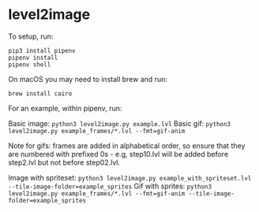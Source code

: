 # level2image

To setup, run:

```
pip3 install pipenv
pipenv install
pipenv shell
```

On macOS you may need to install brew and run:

`brew install cairo`

For an example, within pipenv, run:

Basic image: `python3 level2image.py example.lvl`
Basic gif: `python3 level2image.py example_frames/*.lvl --fmt=gif-anim`

Note for gifs: frames are added in alphabetical order, so ensure that they are numbered with prefixed 0s - e.g, step10.lvl will be added before step2.lvl but not before step02.lvl.

Image with spriteset: `python3 level2image.py example_with_spriteset.lvl --tile-image-folder=example_sprites`
Gif with sprites: `python3 level2image.py example_frames/*.lvl --fmt=gif-anim --tile-image-folder=example_sprites`
